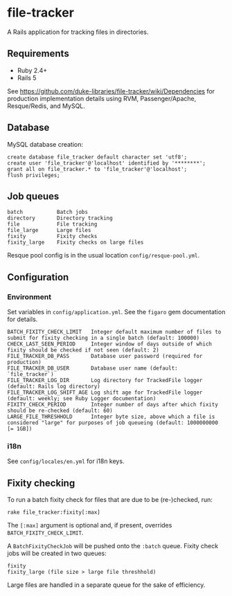 # file-tracker

A Rails application for tracking files in directories.

## Requirements

- Ruby 2.4+
- Rails 5

See https://github.com/duke-libraries/file-tracker/wiki/Dependencies
for production implementation details using RVM, Passenger/Apache, Resque/Redis, and MySQL.

## Database

MySQL database creation:

    create database file_tracker default character set 'utf8';
    create user 'file_tracker'@'localhost' identified by '********';
    grant all on file_tracker.* to 'file_tracker'@'localhost';
    flush privileges;

## Job queues

    batch           Batch jobs
    directory       Directory tracking
    file            File tracking
    file_large      Large files
    fixity          Fixity checks
    fixity_large    Fixity checks on large files

Resque pool config is in the usual location `config/resque-pool.yml`.

## Configuration

### Environment

Set variables in `config/application.yml`.  See the `figaro` gem documentation for details.

    BATCH_FIXITY_CHECK_LIMIT   Integer default maximum number of files to submit for fixity checking in a single batch (default: 100000)
    CHECK_LAST_SEEN_PERIOD     Integer window of days outside of which fixity should be checked if not seen (default: 2)
    FILE_TRACKER_DB_PASS       Database user password (required for production)
    FILE_TRACKER_DB_USER       Database user name (default: `file_tracker`)
    FILE_TRACKER_LOG_DIR       Log directory for TrackedFile logger (default: Rails log directory)
    FILE_TRACKER_LOG_SHIFT_AGE Log shift age for TrackedFile logger (default: weekly; see Ruby Logger documentation)
    FIXITY_CHECK_PERIOD        Integer number of days after which fixity should be re-checked (default: 60)
    LARGE_FILE_THRESHHOLD      Integer byte size, above which a file is considered "large" for purposes of job queueing (default: 1000000000 [= 1GB])

### i18n

See `config/locales/en.yml` for i18n keys.

## Fixity checking

To run a batch fixity check for files that are due to be (re-)checked, run:

    rake file_tracker:fixity[:max]

The `[:max]` argument is optional and, if present, overrides `BATCH_FIXITY_CHECK_LIMIT`.

A `BatchFixityCheckJob` will be pushed onto the `:batch` queue.
Fixity check jobs will be created in two queues:

    fixity
    fixity_large (file size > large file threshhold)

Large files are handled in a separate queue for the sake of efficiency.
